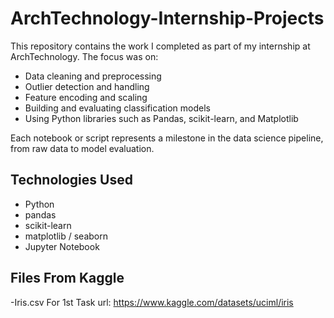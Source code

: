# ArchTechnology-Internship-Projects

This repository contains the work I completed as part of my internship at ArchTechnology. The focus was on:

- Data cleaning and preprocessing
- Outlier detection and handling
- Feature encoding and scaling
- Building and evaluating classification models
- Using Python libraries such as Pandas, scikit-learn, and Matplotlib

Each notebook or script represents a milestone in the data science pipeline, from raw data to model evaluation.

## Technologies Used
- Python
- pandas
- scikit-learn
- matplotlib / seaborn
- Jupyter Notebook

## Files From Kaggle
-Iris.csv For 1st Task  url: https://www.kaggle.com/datasets/uciml/iris
